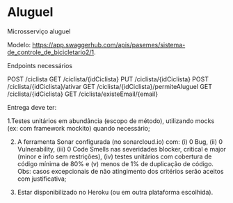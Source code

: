 # Aluguel
Microsserviço aluguel

Modelo: https://app.swaggerhub.com/apis/pasemes/sistema-de_controle_de_bicicletario2/1.

Endpoints necessários

POST /ciclista
GET /ciclista/{idCiclista}
PUT /ciclista/{idCiclista}
POST /ciclista/{idCiclista}/ativar
GET /ciclista/{idCiclista}/permiteAluguel
GET /ciclista/{idCiclista}
GET /ciclista/existeEmail/{email}

Entrega deve ter:

1.Testes unitários em abundância (escopo de método), utilizando mocks (ex: com framework mockito) quando necessário;

2. A ferramenta Sonar configurada (no sonarcloud.io) com: (i) 0 Bug, (ii) 0 Vulnerability, (iii)  0 Code Smells nas severidades blocker, critical e major (minor e info sem restrições), (iv) testes unitários com cobertura de código mínima de 80% e (v) menos de 1% de duplicação de código. Obs: casos excepcionais de não atingimento dos critérios serão aceitos com justificativa;

3. Estar disponibilizado no Heroku (ou em outra plataforma escolhida).

